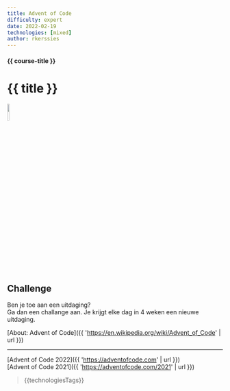 ```yaml
---
title: Advent of Code
difficulty: expert
date: 2022-02-19
technologies: [mixed]
author: rkerssies
---
```


#### {{ course-title }}
# {{ title }}
<img src="{{ '/_assets/themas/challenge.png' | url }}" style="width:10%;">


## Challenge
Ben je toe aan een uitdaging?<br>
Ga dan een challange aan. Je krijgt elke dag in 4 weken een nieuwe uitdaging. 


[About: Advent of Code]({{ 'https://en.wikipedia.org/wiki/Advent_of_Code' | url }})<hr>
[Advent of Code 2022]({{ 'https://adventofcode.com' | url }})<br>
[Advent of Code 2021]({{ 'https://adventofcode.com/2021' | url }})<br>


> {{technologiesTags}}
